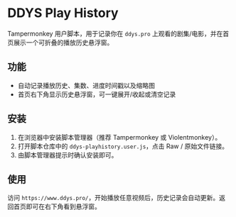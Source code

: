 # DDYS Play History

Tampermonkey 用户脚本，用于记录你在 `ddys.pro` 上观看的剧集/电影，并在首页展示一个可折叠的播放历史悬浮窗。

## 功能
- 自动记录播放历史、集数、进度时间戳以及缩略图
- 首页右下角显示历史悬浮窗，可一键展开/收起或清空记录

## 安装
1. 在浏览器中安装脚本管理器（推荐 Tampermonkey 或 Violentmonkey）。
2. 打开脚本仓库中的 `ddys-playhistory.user.js`，点击 Raw / 原始文件链接。
3. 由脚本管理器提示时确认安装即可。

## 使用
访问 `https://www.ddys.pro/`，开始播放任意视频后，历史记录会自动更新。返回首页即可在右下角看到悬浮窗。
